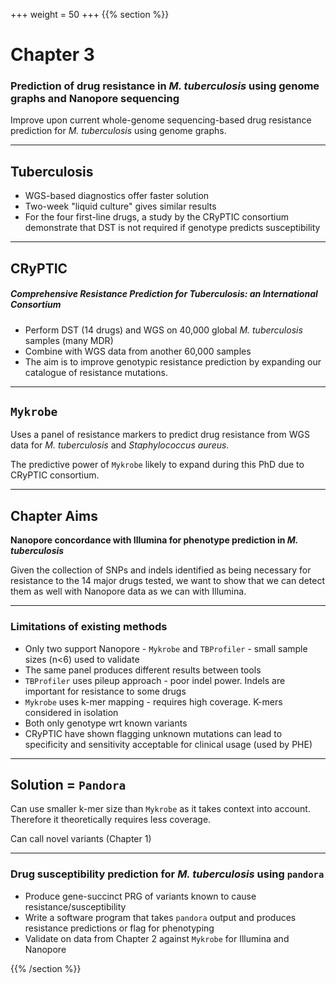 +++
weight = 50
+++
{{% section %}}

# Chapter 3

### Prediction of drug resistance in *M. tuberculosis* using genome graphs and Nanopore sequencing

Improve upon current whole-genome sequencing-based drug resistance prediction for *M. tuberculosis* using genome graphs.

---

## Tuberculosis

-   WGS-based diagnostics offer faster solution
-   Two-week "liquid culture" gives similar results
-   For the four first-line drugs, a study by the CRyPTIC consortium demonstrate that DST is not required if genotype predicts susceptibility

---

## CRyPTIC

##### Comprehensive Resistance Prediction for Tuberculosis: an International Consortium

-   Perform DST (14 drugs) and WGS on 40,000 global *M. tuberculosis* samples (many MDR)
-   Combine with WGS data from another 60,000 samples
-   The aim is to improve genotypic resistance prediction by expanding our catalogue of resistance mutations.

---

## `Mykrobe`

Uses a panel of resistance markers to predict drug resistance from WGS data for *M. tuberculosis*
and *Staphylococcus aureus*.

The predictive power of `Mykrobe` likely to expand during this PhD due to CRyPTIC consortium.

---

## Chapter Aims

**Nanopore concordance with Illumina for phenotype prediction in _M. tuberculosis_**

Given the collection of SNPs and indels identified as being necessary for resistance to the 14 major drugs tested, we want to show that we can detect them as well with Nanopore data as we can with Illumina.

---

### Limitations of existing methods

-   Only two support Nanopore - `Mykrobe` and `TBProfiler` - small sample sizes (n<6) used to validate
-   The same panel produces different results between tools
-   `TBProfiler` uses pileup approach - poor indel power. Indels are important for resistance to some drugs
-   `Mykrobe` uses k-mer mapping - requires high coverage. K-mers considered in isolation
-   Both only genotype wrt known variants
-   CRyPTIC have shown flagging unknown mutations can lead to specificity and sensitivity acceptable for clinical usage (used by PHE)

---

## Solution = `Pandora`

Can use smaller k-mer size than `Mykrobe` as it takes context into account. Therefore it theoretically requires less coverage.

Can call novel variants (Chapter 1)

---

### Drug susceptibility prediction for *M. tuberculosis* using `pandora`

-   Produce gene-succinct PRG of variants known to cause resistance/susceptibility
-   Write a software program that takes `pandora` output and produces resistance predictions or flag for phenotyping
-   Validate on data from Chapter 2 against `Mykrobe` for Illumina and Nanopore


{{% /section %}}
